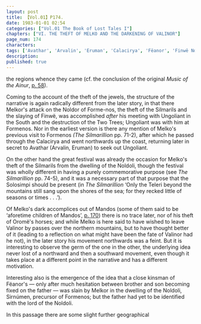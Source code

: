 ```yaml
---
layout: post
title: 【Vol.01】P174.
date: 1983-01-01 02:54
categories: ["Vol.01 The Book of Lost Tales I"]
chapters: ["VI. THE THEFT OF MELKO AND THE DARKENING OF VALINOR"]
page_num: 174
characters: 
tags: ['Avathar', 'Arvalin', 'Eruman', 'Calacirya', 'Fëanor', 'Finwë Nólemë', 'Formenos', 'Great Lands', 'Mandos']
description: 
published: true
---
```


<p style="text-indent: 0;">
the regions whence they came (cf. the conclusion of the original <I>Music of the Ainur</I>, <a href="{{site.baseurl}}/vol01-p58">p. 58</a>).
</p>

Coming to the account of the theft of the jewels, the structure of the narrative is again radically different from the later story, in that there Melkor's attack on the Noldor of Forme-nos, the theft of the Silmarils and the slaying of Finwë, was accomplished <I>after</I> his meeting with Ungoliant in the South and the destruction of the Two Trees; Ungoliant was with him at Formenos. Nor in the earliest version is there any mention of Melko's previous visit to Formenos <I>(The Silmarillion</I> pp. 71-2), after which he passed through the Calacirya and went northwards up the coast, returning later in secret to Avathar (Arvalin, Eruman) to seek out Ungoliant.

On the other hand the great festival was already the occasion for Melko's theft of the Silmarils from the dwelling of the Noldoli, though the festival was wholly different in having a purely commemorative purpose (see <I>The Silmarillion</I> pp. 74-5), and it was a necessary part of that purpose that the Solosimpi should be present (in <I>The Silmarillion</I> ‘Only the Teleri beyond the mountains still sang upon the shores of the sea; for they recked little of seasons or times . . .’).

Of Melko's dark accomplices out of Mandos (some of them said to be ‘aforetime children of Mandos’, [p. 170]({{site.baseurl}}/vol01-p170)) there is no trace later, nor of his theft of Oromë's horses; and while Melko is here said to have wished to leave Valinor by passes over the northern mountains, but to have thought better of it (leading to a reflection on what might have been the fate of Valinor had he not), in the later story his movement northwards was a feint. But it is interesting to observe the germ of the one in the other, the underlying idea never lost of a northward and then a southward movement, even though it takes place at a different point in the narrative and has a different motivation.

Interesting also is the emergence of the idea that a close kinsman of Fëanor's — only after much hesitation between brother and son becoming fixed on the father — was slain by Melkor in the dwelling of the Noldoli, Sirnúmen, precursor of Formenos; but the father had yet to be identified with the lord of the Noldoli.

In this passage there are some slight further geographical

